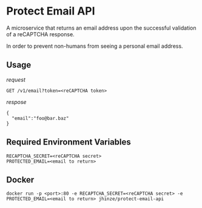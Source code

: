 # Protect Email API
A microservice that returns an email address upon the successful validation of a reCAPTCHA response.   

In order to prevent non-humans from seeing a personal email address.

## Usage
_request_   
```  
GET /v1/email?token=<reCAPTCHA token>   
```     

_respose_
```
{ 
  "email":"foo@bar.baz"
}
```

## Required Environment Variables
`RECAPTCHA_SECRET=<reCAPTCHA secret>`   
`PROTECTED_EMAIL=<email to return>`

## Docker
`docker run -p <port>:80 -e RECAPTCHA_SECRET=<reCAPTCHA secret> -e PROTECTED_EMAIL=<email to return> jhinze/protect-email-api`
